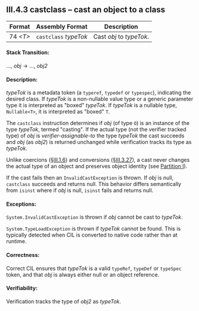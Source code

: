 ## III.4.3 castclass &ndash; cast an object to a class

 Format | Assembly Format | Description
 ---- | ---- | ----
 74 _\<T\>_ | `castclass` _typeTok_ | Cast _obj_ to _typeTok_.

#### Stack Transition:

&hellip;, _obj_ &rarr; &hellip;, _obj2_

#### Description:

_typeTok_ is a metadata token (a `typeref`, `typedef` or `typespec`), indicating the desired class. If _typeTok_ is a non-nullable value type or a generic parameter type it is interpreted as "boxed" _typeTok_. If _typeTok_ is a nullable type, `Nullable<T>`, it is interpreted as "boxed" `T`.

The `castclass` instruction determines if _obj_ (of type `O`) is an instance of the type _typeTok_, termed "casting". If the actual type (not the verifier tracked type) of _obj_ is *verifier-assignable-to* the type _typeTok_ the cast succeeds and _obj_ (as _obj2_) is returned unchanged while verification tracks its type as _typeTok_.

Unlike coercions (§[III.1.6](#todo-missing-hyperlink)) and conversions (§[III.3.27](#todo-missing-hyperlink)), a cast never changes the actual type of an object and preserves object identity (see [Partition I](#todo-missing-hyperlink)).

If the cast fails then an `InvalidCastException` is thrown. If _obj_ is null, `castclass` succeeds and returns null. This behavior differs semantically from `isinst` where if _obj_ is null, `isinst` fails and returns null. 

#### Exceptions:

`System.InvalidCastException` is thrown if _obj_ cannot be cast to _typeTok_.

`System.TypeLoadException` is thrown if _typeTok_ cannot be found. This is typically detected when CIL is converted to native code rather than at runtime.

#### Correctness:

Correct CIL ensures that _typeTok_ is a valid `typeRef`, `typeDef` or `typeSpec` token, and that _obj_ is always either null or an object reference.

#### Verifiability:

Verification tracks the type of _obj2_ as _typeTok_.
